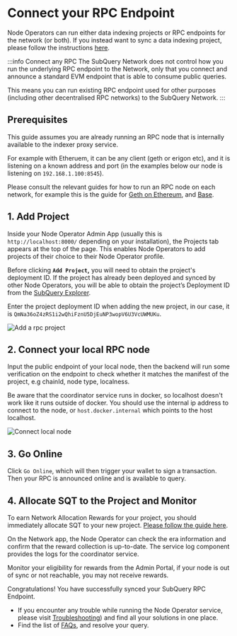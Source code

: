 # Connect your RPC Endpoint

Node Operators can run either data indexing projects or RPC endpoints for the network (or both). If you instead want to sync a data indexing project, please follow the instructions [here](../indexers/index-project.md).

:::info Connect any RPC
The SubQuery Network does not control how you run the underlying RPC endpoint to the Network, only that you connect and announce a standard EVM endpoint that is able to consume public queries.

This means you can run existing RPC endpoint used for other purposes (including other decentralised RPC networks) to the SubQuery Network.
:::

## Prerequisites

This guide assumes you are already running an RPC node that is internally available to the indexer proxy service.

For example with Etheruem, it can be any client (geth or erigon etc), and it is listening on a known address and port (in the examples below our node is listening on `192.168.1.100:8545`).

Please consult the relevant guides for how to run an RPC node on each network, for example this is the guide for [Geth on Ethereum](https://geth.ethereum.org/docs/getting-started), and [Base](https://docs.base.org/tutorials/run-a-base-node/).

## 1. Add Project

Inside your Node Operator Admin App (usually this is `http://localhost:8000/` depending on your installation), the Projects tab appears at the top of the page. This enables Node Operators to add projects of their choice to their Node Operator profile.

Before clicking **`Add Project`,** you will need to obtain the project's deployment ID. If the project has already been deployed and synced by other Node Operators, you will be able to obtain the project’s Deployment ID from the [SubQuery Explorer](https://app.subquery.network/explorer/home).

Enter the project deployment ID when adding the new project, in our case, it is `QmNa36oZ4zRS1i2wQhiFznU5DjEuNP3wopV6U3VcUWMUKu`.

![Add a rpc project](/assets/img/network/rpc_project_add.png)

## 2. Connect your local RPC node

Input the public endpoint of your local node, then the backend will run some verification on the endpoint to check whether it matches the manifest of the project, e.g chainId, node type, localness.

Be aware that the coordinator service runs in docker, so localhost doesn't work like it runs outside of docker. You should use the internal ip address to connect to the node, or `host.docker.internal` which points to the host localhost.

![Connect local node](/assets/img/network/rpc_connect_node.png)

## 3. Go Online

Click `Go Online`, which will then trigger your wallet to sign a transaction. Then your RPC is announced online and is available to query.

## 4. Allocate SQT to the Project and Monitor

To earn Network Allocation Rewards for your project, you should immediately allocate SQT to your new project. [Please follow the guide here](../stake.md#allocating-stake).

On the Network app, the Node Operator can check the era information and confirm that the reward collection is up-to-date. The service log component provides the logs for the coordinator service.

Monitor your eligibility for rewards from the Admin Portal, if your node is out of sync or not reachable, you may not receive rewards.

Congratulations! You have successfully synced your SubQuery RPC Endpoint.

- If you encounter any trouble while running the Node Operator service, please visit [Troubleshooting](../setup/troubleshooting.md)) and find all your solutions in one place.
- Find the list of [FAQs](../setup/faq.md), and resolve your query.
